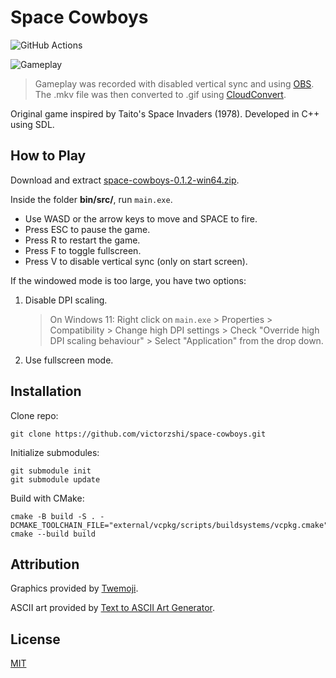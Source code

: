 # Space Cowboys

![GitHub Actions](https://github.com/victorzshi/space-cowboys/actions/workflows/github-actions.yml/badge.svg)

![Gameplay](space-cowboys.gif)

> Gameplay was recorded with disabled vertical sync and using [OBS](https://obsproject.com/).
> The .mkv file was then converted to .gif using [CloudConvert](https://cloudconvert.com/mkv-to-gif).

Original game inspired by Taito's Space Invaders (1978). Developed in C++ using SDL.

## How to Play

Download and extract [space-cowboys-0.1.2-win64.zip](https://github.com/victorzshi/space-cowboys/releases/download/v0.1.2/space-cowboys-0.1.2-win64.zip).

Inside the folder **bin/src/**, run `main.exe`.

- Use WASD or the arrow keys to move and SPACE to fire.
- Press ESC to pause the game.
- Press R to restart the game.
- Press F to toggle fullscreen.
- Press V to disable vertical sync (only on start screen).

If the windowed mode is too large, you have two options:

1. Disable DPI scaling.
   > On Windows 11: Right click on `main.exe` > Properties > Compatibility > Change high DPI settings > Check "Override high DPI scaling behaviour" > Select "Application" from the drop down.
2. Use fullscreen mode.

## Installation

Clone repo:

```
git clone https://github.com/victorzshi/space-cowboys.git
```

Initialize submodules:

```
git submodule init
git submodule update
```

Build with CMake:

```
cmake -B build -S . -DCMAKE_TOOLCHAIN_FILE="external/vcpkg/scripts/buildsystems/vcpkg.cmake"
cmake --build build
```

## Attribution

Graphics provided by [Twemoji](https://twemoji.twitter.com/).

ASCII art provided by [Text to ASCII Art Generator](https://patorjk.com/software/taag/).

## License

[MIT](https://choosealicense.com/licenses/mit/)
